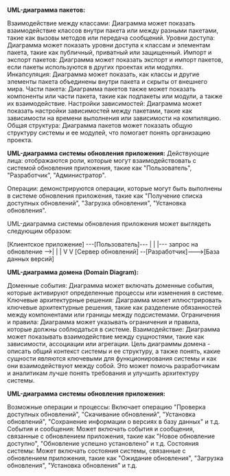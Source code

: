 **UML-диаграмма пакетов:**

Взаимодействие между классами: Диаграмма может показать взаимодействие классов внутри пакета или между разными пакетами, такие как вызовы методов или передача сообщений.
Уровни доступа: Диаграмма может показать уровни доступа к классам и элементам пакета, такие как публичный, приватный или защищенный.
Импорт и экспорт пакетов: Диаграмма может показать экспорт и импорт пакетов, если пакеты используются в других проектах или модулях.
Инкапсуляция: Диаграмма может показать, как классы и другие элементы пакета объединены внутри пакета и скрыты от внешнего мира.
Части пакета: Диаграмма пакетов также может показать компоненты или части пакета, такие как подпакеты или модули, а также их взаимодействие.
Настройки зависимостей: Диаграмма может показать настройки зависимостей между пакетами, такие как зависимости на времени выполнения или зависимости на компиляцию.
Общая структура: Диаграмма пакетов может показать общую структуру системы и ее модулей, что помогает понять организацию проекта.

**UML-диаграмма системы обновления приложения:**
Действующие лица: отображаются роли, которые могут взаимодействовать с системой обновления приложения, такие как "Пользователь", "Разработчик", "Администратор".

Операции: демонстрируются операции, которые могут быть выполнены в системе обновления приложения, такие как "Получение списка доступных обновлений", "Загрузка обновления", "Установка обновления".

UML-диаграмма системы обновления приложения может выглядеть следующим образом:

[Клиентское приложение] ---[Пользователь]---
| |
|--- запрос на обновление -->|
| |
V V
[Сервер обновлений] --[Разработчик]--->[База данных версий]

**UML-диаграмма домена (Domain Diagram):**

Доменные события: Диаграмма может включать доменные события, которые активируют определенные процессы или изменения в системе.
Ключевые архитектурные решения: Диаграмма может иллюстрировать ключевые архитектурные решения, такие как разделение обязанностей между компонентами или границы между подсистемами.
Ограничения и правила: Диаграмма может указывать ограничения и правила, которые должны соблюдаться в системе.
Взаимодействие: Диаграмма может показывать взаимодействие между сущностями, такие как зависимости, ассоциации или агрегации.
Цель диаграммы домена - описать общий контекст системы и ее структуру, а также понять, какие сущности являются ключевыми для функционирования системы и как они взаимодействуют между собой. Это может помочь разработчикам и аналитикам лучше понять требования и улучшить архитектуру системы.

**UML-диаграмма системы обновления приложения:**

Возможные операции и процессы: Включает операцию "Проверка доступных обновлений", "Скачивание обновлений", "Установка обновлений", "Сохранение информации о версиях в базу данных" и т.д.
События и сообщения: Может включать события и сообщения, связанные с обновлением приложения, такие как "Новое обновление доступно", "Обновление успешно установлено" и т.д.
Состояния системы: Может включать состояния системы, связанные с обновлением приложения, такие как "Ожидание обновления", "Загрузка обновления", "Установка обновления" и т.д.
